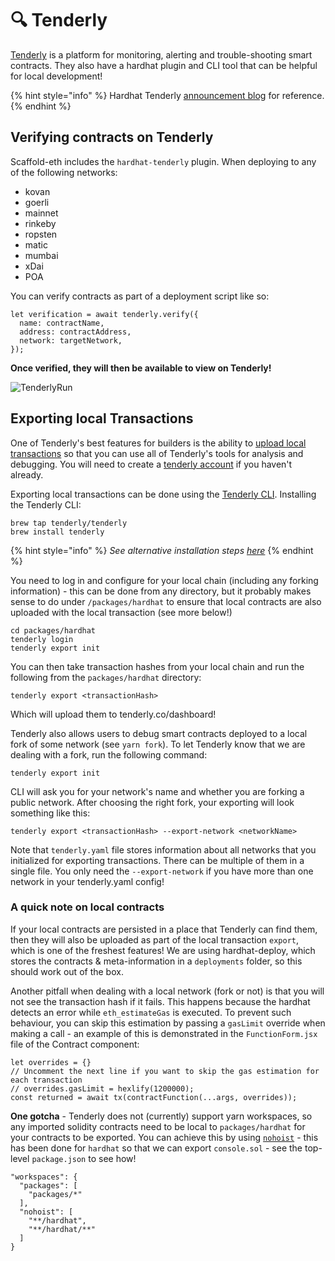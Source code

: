 # 🔍 Tenderly

[Tenderly](https://tenderly.co/) is a platform for monitoring, alerting and trouble-shooting smart contracts. They also have a hardhat plugin and CLI tool that can be helpful for local development!

{% hint style="info" %}
Hardhat Tenderly [announcement blog](https://blog.tenderly.co/level-up-your-smart-contract-productivity-using-hardhat-and-tenderly/) for reference.
{% endhint %}

## Verifying contracts on Tenderly

Scaffold-eth includes the `hardhat-tenderly` plugin. When deploying to any of the following networks:

* kovan
* goerli
* mainnet
* rinkeby
* ropsten
* matic
* mumbai
* xDai
* POA

You can verify contracts as part of a deployment script like so:

```text
let verification = await tenderly.verify({
  name: contractName,
  address: contractAddress,
  network: targetNetwork,
});
```

**Once verified, they will then be available to view on Tenderly!**

![TenderlyRun](https://user-images.githubusercontent.com/2653167/110502199-38c98200-80b8-11eb-8d79-a98bb1f39617.png)

## **Exporting local Transactions**

One of Tenderly's best features for builders is the ability to [upload local transactions](https://dashboard.tenderly.co/tx/main/0xb8f28a9cace2bdf6d10809b477c9c83e81ce1a1b2f75f35ddd19690bbc6612aa/local-transactions) so that you can use all of Tenderly's tools for analysis and debugging. You will need to create a [tenderly account](https://tenderly.co/) if you haven't already.

Exporting local transactions can be done using the [Tenderly CLI](https://github.com/tenderly/tenderly-cli). Installing the Tenderly CLI:

```text
brew tap tenderly/tenderly
brew install tenderly
```

{% hint style="info" %}
_See alternative installation steps_ [_here_](https://github.com/tenderly/tenderly-cli#installation)
{% endhint %}

You need to log in and configure for your local chain \(including any forking information\) - this can be done from any directory, but it probably makes sense to do under `/packages/hardhat` to ensure that local contracts are also uploaded with the local transaction \(see more below!\)

```text
cd packages/hardhat
tenderly login
tenderly export init
```

You can then take transaction hashes from your local chain and run the following from the `packages/hardhat` directory:

```text
tenderly export <transactionHash>
```

Which will upload them to tenderly.co/dashboard!

Tenderly also allows users to debug smart contracts deployed to a local fork of some network \(see `yarn fork`\). To let Tenderly know that we are dealing with a fork, run the following command:

```text
tenderly export init
```

CLI will ask you for your network's name and whether you are forking a public network. After choosing the right fork, your exporting will look something like this:

```text
tenderly export <transactionHash> --export-network <networkName>
```

Note that `tenderly.yaml` file stores information about all networks that you initialized for exporting transactions. There can be multiple of them in a single file. You only need the `--export-network` if you have more than one network in your tenderly.yaml config!

### **A quick note on local contracts**

If your local contracts are persisted in a place that Tenderly can find them, then they will also be uploaded as part of the local transaction `export`, which is one of the freshest features! We are using hardhat-deploy, which stores the contracts & meta-information in a `deployments` folder, so this should work out of the box.

Another pitfall when dealing with a local network \(fork or not\) is that you will not see the transaction hash if it fails. This happens because the hardhat detects an error while `eth_estimateGas` is executed. To prevent such behaviour, you can skip this estimation by passing a `gasLimit` override when making a call - an example of this is demonstrated in the `FunctionForm.jsx` file of the Contract component:

```text
let overrides = {}
// Uncomment the next line if you want to skip the gas estimation for each transaction
// overrides.gasLimit = hexlify(1200000);
const returned = await tx(contractFunction(...args, overrides));
```

**One gotcha** - Tenderly does not \(currently\) support yarn workspaces, so any imported solidity contracts need to be local to `packages/hardhat` for your contracts to be exported. You can achieve this by using [`nohoist`](https://classic.yarnpkg.com/blog/2018/02/15/nohoist/) - this has been done for `hardhat` so that we can export `console.sol` - see the top-level `package.json` to see how!

```text
"workspaces": {
  "packages": [
    "packages/*"
  ],
  "nohoist": [
    "**/hardhat",
    "**/hardhat/**"
  ]
}
```

